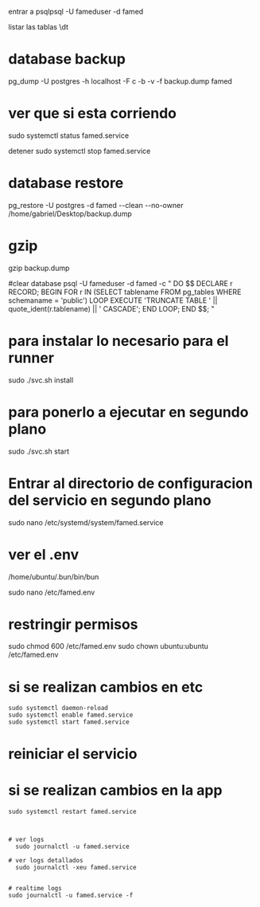  entrar a
 psqlpsql -U fameduser -d famed


 listar las tablas
 \dt



# database backup

pg_dump -U postgres -h localhost -F c -b -v -f backup.dump famed

# ver que si esta corriendo

sudo systemctl status famed.service


detener
sudo systemctl stop famed.service


# database restore

pg_restore -U postgres -d famed --clean --no-owner /home/gabriel/Desktop/backup.dump

# gzip

gzip backup.dump

#clear database
psql -U fameduser -d famed -c "
DO \$\$
DECLARE
r RECORD;
BEGIN
FOR r IN (SELECT tablename FROM pg_tables WHERE schemaname = 'public') LOOP
EXECUTE 'TRUNCATE TABLE ' || quote_ident(r.tablename) || ' CASCADE';
END LOOP;
END
\$\$; "

# para instalar lo necesario para el runner

sudo ./svc.sh install

# para ponerlo a ejecutar en segundo plano

sudo ./svc.sh start

# Entrar al directorio de configuracion del servicio en segundo plano

sudo nano /etc/systemd/system/famed.service

# ver el .env

/home/ubuntu/.bun/bin/bun

sudo nano /etc/famed.env

# restringir permisos

sudo chmod 600 /etc/famed.env
sudo chown ubuntu:ubuntu /etc/famed.env

# si se realizan cambios en etc

    sudo systemctl daemon-reload
    sudo systemctl enable famed.service
    sudo systemctl start famed.service

# reiniciar el servicio

# si se realizan cambios en la app

    sudo systemctl restart famed.service



    # ver logs
      sudo journalctl -u famed.service

    # ver logs detallados
      sudo journalctl -xeu famed.service


    # realtime logs
    sudo journalctl -u famed.service -f
